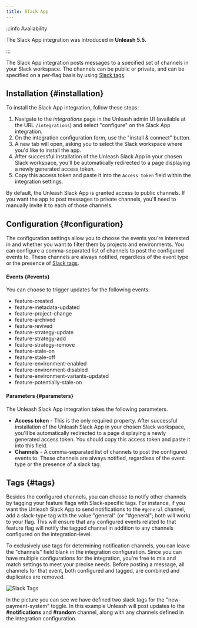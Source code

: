 ```yaml
---
title: Slack App
---
```


:::info Availability

The Slack App integration was introduced in **Unleash 5.5**.

:::

The Slack App integration posts messages to a specified set of channels in your Slack workspace. The channels can be public or private, and can be specified on a per-flag basis by using [Slack tags](#tags).

## Installation {#installation}

To install the Slack App integration, follow these steps:

1. Navigate to the *integrations* page in the Unleash admin UI (available at the URL `/integrations`) and select "configure" on the Slack App integration.
2. On the integration configuration form, use the "install & connect" button.
3. A new tab will open, asking you to select the Slack workspace where you'd like to install the app.
4. After successful installation of the Unleash Slack App in your chosen Slack workspace, you'll be automatically redirected to a page displaying a newly generated access token.
5. Copy this access token and paste it into the `Access token` field within the integration settings.

By default, the Unleash Slack App is granted access to public channels. If you want the app to post messages to private channels, you'll need to manually invite it to each of those channels.

## Configuration {#configuration}

The configuration settings allow you to choose the events you're interested in and whether you want to filter them by projects and environments. You can configure a comma-separated list of channels to post the configured events to. These channels are always notified, regardless of the event type or the presence of [Slack tags](#tags).

#### Events {#events}

You can choose to trigger updates for the following events:

- feature-created
- feature-metadata-updated
- feature-project-change
- feature-archived
- feature-revived
- feature-strategy-update
- feature-strategy-add
- feature-strategy-remove
- feature-stale-on
- feature-stale-off
- feature-environment-enabled
- feature-environment-disabled
- feature-environment-variants-updated
- feature-potentially-stale-on

#### Parameters {#parameters}

The Unleash Slack App integration takes the following parameters.

- **Access token** - This is the only required property. After successful installation of the Unleash Slack App in your chosen Slack workspace, you'll be automatically redirected to a page displaying a newly generated access token. You should copy this access token and paste it into this field.
- **Channels** - A comma-separated list of channels to post the configured events to. These channels are always notified, regardless of the event type or the presence of a slack tag.

## Tags {#tags}

Besides the configured channels, you can choose to notify other channels by tagging your feature flags with Slack-specific tags. For instance, if you want the Unleash Slack App to send notifications to the `#general` channel, add a slack-type tag with the value "general" (or "#general"; both will work) to your flag. This will ensure that any configured events related to that feature flag will notify the tagged channel in addition to any channels configured on the integration-level.

To exclusively use tags for determining notification channels, you can leave the "channels" field blank in the integration configuration. Since you can have multiple configurations for the integration, you're free to mix and match settings to meet your precise needs. Before posting a message, all channels for that event, both configured and tagged, are combined and duplicates are removed.

![Slack Tags](/img/slack-addon-tags.png)

In the picture you can see we have defined two slack tags for the "new-payment-system" toggle. In this example Unleash will post updates to the **#notifications** and **#random** channel, along with any channels defined in the integration configuration.
